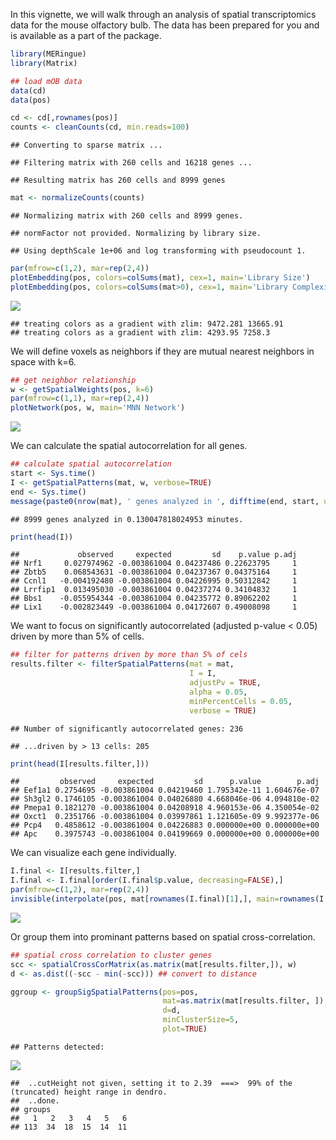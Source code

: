 In this vignette, we will walk through an analysis of spatial
transcriptomics data for the mouse olfactory bulb. The data has been
prepared for you and is available as a part of the package.

``` r
library(MERingue)
library(Matrix)

## load mOB data
data(cd)
data(pos)

cd <- cd[,rownames(pos)]
counts <- cleanCounts(cd, min.reads=100)
```

    ## Converting to sparse matrix ...

    ## Filtering matrix with 260 cells and 16218 genes ...

    ## Resulting matrix has 260 cells and 8999 genes

``` r
mat <- normalizeCounts(counts)
```

    ## Normalizing matrix with 260 cells and 8999 genes.

    ## normFactor not provided. Normalizing by library size.

    ## Using depthScale 1e+06 and log transforming with pseudocount 1.

``` r
par(mfrow=c(1,2), mar=rep(2,4))
plotEmbedding(pos, colors=colSums(mat), cex=1, main='Library Size')
plotEmbedding(pos, colors=colSums(mat>0), cex=1, main='Library Complexity')
```

![](figure/mOB_data-1.png)

    ## treating colors as a gradient with zlim: 9472.281 13665.91 
    ## treating colors as a gradient with zlim: 4293.95 7258.3

We will define voxels as neighbors if they are mutual nearest neighbors
in space with k=6.

``` r
## get neighbor relationship
w <- getSpatialWeights(pos, k=6)
par(mfrow=c(1,1), mar=rep(2,4))
plotNetwork(pos, w, main='MNN Network')
```

![](figure/mOB_neighbor-1.png)

We can calculate the spatial autocorrelation for all genes.

``` r
## calculate spatial autocorrelation
start <- Sys.time()
I <- getSpatialPatterns(mat, w, verbose=TRUE)
end <- Sys.time()
message(paste0(nrow(mat), ' genes analyzed in ', difftime(end, start, units='mins'), ' minutes.'))
```

    ## 8999 genes analyzed in 0.130047818024953 minutes.

``` r
print(head(I))
```

    ##             observed     expected         sd    p.value p.adj
    ## Nrf1     0.027974962 -0.003861004 0.04237486 0.22623795     1
    ## Zbtb5    0.068543631 -0.003861004 0.04237367 0.04375164     1
    ## Ccnl1   -0.004192480 -0.003861004 0.04226995 0.50312842     1
    ## Lrrfip1  0.013495030 -0.003861004 0.04237274 0.34104832     1
    ## Bbs1    -0.055954344 -0.003861004 0.04235772 0.89062202     1
    ## Lix1    -0.002823449 -0.003861004 0.04172607 0.49008098     1

We want to focus on significantly autocorrelated (adjusted p-value &lt;
0.05) driven by more than 5% of cells.

``` r
## filter for patterns driven by more than 5% of cels
results.filter <- filterSpatialPatterns(mat = mat,
                                        I = I,
                                        adjustPv = TRUE,
                                        alpha = 0.05,
                                        minPercentCells = 0.05,
                                        verbose = TRUE)
```

    ## Number of significantly autocorrelated genes: 236

    ## ...driven by > 13 cells: 205

``` r
print(head(I[results.filter,]))
```

    ##         observed     expected         sd      p.value        p.adj
    ## Eef1a1 0.2754695 -0.003861004 0.04219460 1.795342e-11 1.604676e-07
    ## Sh3gl2 0.1746105 -0.003861004 0.04026880 4.668046e-06 4.094810e-02
    ## Pmepa1 0.1821270 -0.003861004 0.04208918 4.960153e-06 4.350054e-02
    ## Oxct1  0.2351766 -0.003861004 0.03997861 1.121605e-09 9.992377e-06
    ## Pcp4   0.4858612 -0.003861004 0.04226883 0.000000e+00 0.000000e+00
    ## Apc    0.3975743 -0.003861004 0.04199669 0.000000e+00 0.000000e+00

We can visualize each gene individually.

``` r
I.final <- I[results.filter,]
I.final <- I.final[order(I.final$p.value, decreasing=FALSE),]
par(mfrow=c(1,2), mar=rep(2,4))
invisible(interpolate(pos, mat[rownames(I.final)[1],], main=rownames(I.final)[1]))
```

![](figure/mOB_sample-1.png)

Or group them into prominant patterns based on spatial
cross-correlation.

``` r
## spatial cross correlation to cluster genes
scc <- spatialCrossCorMatrix(as.matrix(mat[results.filter,]), w)
d <- as.dist((-scc - min(-scc))) ## convert to distance
```

``` r
ggroup <- groupSigSpatialPatterns(pos=pos, 
                                  mat=as.matrix(mat[results.filter, ]), 
                                  d=d,
                                  minClusterSize=5,
                                  plot=TRUE)
```

    ## Patterns detected:

![](figure/mOB_group-1.png)

    ##  ..cutHeight not given, setting it to 2.39  ===>  99% of the (truncated) height range in dendro.
    ##  ..done.
    ## groups
    ##   1   2   3   4   5   6 
    ## 113  34  18  15  14  11
